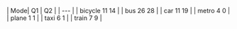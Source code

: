 | Mode| Q1 | Q2 |
| --- |
| bicycle	11	14 |
| bus	26	28 |
| car	11	19 |
| metro	4	0 |
| plane	1	1 |
| taxi	6	1 |
| train	7	9 |

